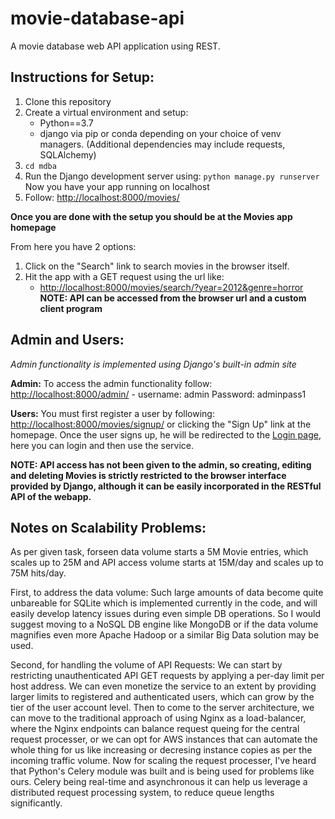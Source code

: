 # movie-database-api
A movie database web API application using REST.

## Instructions for Setup:

1. Clone this repository
2. Create a virtual environment and setup:
    - Python==3.7
    - django
    via pip or conda depending on your choice of 
    venv managers.
    (Additional dependencies may include requests, SQLAlchemy)
3. `cd mdba`
4. Run the Django development server using: 
   `python manage.py runserver` 
   Now you have your app running on localhost
5. Follow: [http://localhost:8000/movies/](http://localhost:8000/movies/)

**Once you are done with the setup you should be at the Movies app homepage**

From here you have 2 options:
1. Click on the "Search" link to search movies in the browser itself.
2. Hit the app with a GET request using the url like:
    - [http://localhost:8000/movies/search/?year=2012&genre=horror](http://localhost:8000/movies/search/?year=2012&genre=horror)
**NOTE: API can be accessed from the browser url and a custom client program**

## Admin and Users:
    
*Admin functionality is implemented using Django's built-in admin site*

**Admin:** To access the admin functionality follow: [http://localhost:8000/admin/](http://localhost:8000/admin/)
    - username: admin Password: adminpass1

**Users:** You must first register a user by following: [http://localhost:8000/movies/signup/](http://localhost:8000/movies/signup/) or clicking the "Sign Up" link at the homepage.
Once the user signs up, he will be redirected to the [Login page](http://localhost:8000/movies/accounts/login/), here you can login and then use the service.

**NOTE: API access has not been given to the admin, so creating, editing and deleting Movies is strictly restricted to the browser interface provided by Django, although it can be easily incorporated in the RESTful API of the webapp.**

## Notes on Scalability Problems:
    
As per given task, forseen data volume starts a 5M Movie entries, which scales up to 25M
and API access volume starts at 15M/day and scales up to 75M hits/day.

First, to address the data volume:
    Such large amounts of data become quite unbareable for SQLite which is implemented currently in the code, and will easily develop latency issues during even simple DB operations. So I would suggest moving to a NoSQL DB engine like MongoDB or if the data volume magnifies even more Apache Hadoop or a similar Big Data solution may be used.

Second, for handling the volume of API Requests:
    We can start by restricting unauthenticated API GET requests by applying a per-day limit per host address. We can even monetize the service to an extent by providing larger limits to registered and authenticated users, which can grow by the tier of the user account level.
    Then to come to the server architecture, we can move to the traditional approach of using Nginx as a load-balancer, where the Nginx endpoints can balance request queing for the central request processer, or we can opt for AWS instances that can automate the whole thing for us like increasing or decresing instance copies as per the incoming traffic volume.
    Now for scaling the request processer, I've heard that Python's Celery module was built and is being used for problems like ours. Celery being real-time and asynchronous it can help us leverage a distributed request processing system, to reduce queue lengths significantly.
        